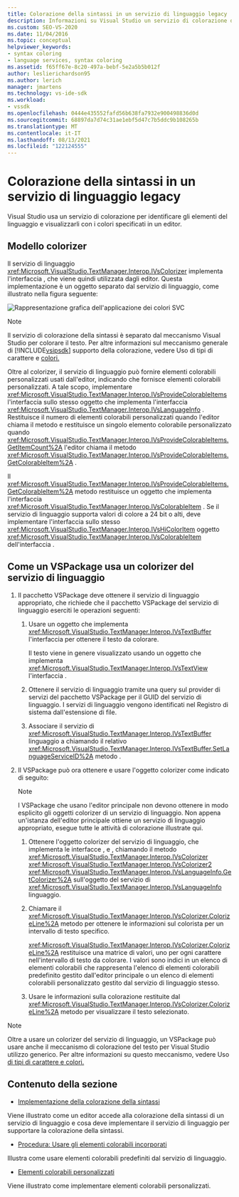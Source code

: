 ```yaml
---
title: Colorazione della sintassi in un servizio di linguaggio legacy | Microsoft Docs
description: Informazioni su Visual Studio un servizio di colorazione della sintassi in un servizio di linguaggio legacy per identificare gli elementi del linguaggio e visualizzarli a colori in un editor.
ms.custom: SEO-VS-2020
ms.date: 11/04/2016
ms.topic: conceptual
helpviewer_keywords:
- syntax coloring
- language services, syntax coloring
ms.assetid: f65ff67e-8c20-497a-bebf-5e2a5b5b012f
author: leslierichardson95
ms.author: lerich
manager: jmartens
ms.technology: vs-ide-sdk
ms.workload:
- vssdk
ms.openlocfilehash: 0444e435552fafd56b638fa7932e900498836d0d
ms.sourcegitcommit: 68897da7d74c31ae1ebf5d47c7b5ddc9b108265b
ms.translationtype: MT
ms.contentlocale: it-IT
ms.lasthandoff: 08/13/2021
ms.locfileid: "122124555"
---
```

# <a name="syntax-coloring-in-a-legacy-language-service"></a>Colorazione della sintassi in un servizio di linguaggio legacy

Visual Studio usa un servizio di colorazione per identificare gli elementi del linguaggio e visualizzarli con i colori specificati in un editor.

## <a name="colorizer-model"></a>Modello colorizer
 Il servizio di linguaggio <xref:Microsoft.VisualStudio.TextManager.Interop.IVsColorizer> implementa l'interfaccia , che viene quindi utilizzata dagli editor. Questa implementazione è un oggetto separato dal servizio di linguaggio, come illustrato nella figura seguente:

 ![Rappresentazione grafica dell'applicazione dei colori SVC](../../extensibility/internals/media/figlgsvccolorizer.gif)

> [!NOTE]
> Il servizio di colorazione della sintassi è separato dal meccanismo Visual Studio per colorare il testo. Per altre informazioni sul meccanismo generale di [!INCLUDE[vsipsdk](../../extensibility/includes/vsipsdk_md.md)] supporto della colorazione, vedere Uso di tipi di carattere e [colori.](/previous-versions/visualstudio/visual-studio-2015/extensibility/using-fonts-and-colors?preserve-view=true&view=vs-2015)

 Oltre al colorizer, il servizio di linguaggio può fornire elementi colorabili personalizzati usati dall'editor, indicando che fornisce elementi colorabili personalizzati. A tale scopo, implementare <xref:Microsoft.VisualStudio.TextManager.Interop.IVsProvideColorableItems> l'interfaccia sullo stesso oggetto che implementa l'interfaccia <xref:Microsoft.VisualStudio.TextManager.Interop.IVsLanguageInfo> . Restituisce il numero di elementi colorabili personalizzati quando l'editor chiama il metodo e restituisce un singolo elemento colorabile personalizzato quando <xref:Microsoft.VisualStudio.TextManager.Interop.IVsProvideColorableItems.GetItemCount%2A> l'editor chiama il metodo <xref:Microsoft.VisualStudio.TextManager.Interop.IVsProvideColorableItems.GetColorableItem%2A> .

 Il <xref:Microsoft.VisualStudio.TextManager.Interop.IVsProvideColorableItems.GetColorableItem%2A> metodo restituisce un oggetto che implementa l'interfaccia <xref:Microsoft.VisualStudio.TextManager.Interop.IVsColorableItem> . Se il servizio di linguaggio supporta valori di colore a 24 bit o alti, deve implementare l'interfaccia sullo stesso <xref:Microsoft.VisualStudio.TextManager.Interop.IVsHiColorItem> oggetto <xref:Microsoft.VisualStudio.TextManager.Interop.IVsColorableItem> dell'interfaccia .

## <a name="how-a-vspackage-uses-a-language-service-colorizer"></a>Come un VSPackage usa un colorizer del servizio di linguaggio

1. Il pacchetto VSPackage deve ottenere il servizio di linguaggio appropriato, che richiede che il pacchetto VSPackage del servizio di linguaggio eserciti le operazioni seguenti:

    1. Usare un oggetto che implementa <xref:Microsoft.VisualStudio.TextManager.Interop.IVsTextBuffer> l'interfaccia per ottenere il testo da colorare.

         Il testo viene in genere visualizzato usando un oggetto che implementa <xref:Microsoft.VisualStudio.TextManager.Interop.IVsTextView> l'interfaccia .

    2. Ottenere il servizio di linguaggio tramite una query sul provider di servizi del pacchetto VSPackage per il GUID del servizio di linguaggio. I servizi di linguaggio vengono identificati nel Registro di sistema dall'estensione di file.

    3. Associare il servizio di <xref:Microsoft.VisualStudio.TextManager.Interop.IVsTextBuffer> linguaggio a chiamando il relativo <xref:Microsoft.VisualStudio.TextManager.Interop.IVsTextBuffer.SetLanguageServiceID%2A> metodo .

2. Il VSPackage può ora ottenere e usare l'oggetto colorizer come indicato di seguito:

    > [!NOTE]
    > I VSPackage che usano l'editor principale non devono ottenere in modo esplicito gli oggetti colorizer di un servizio di linguaggio. Non appena un'istanza dell'editor principale ottiene un servizio di linguaggio appropriato, esegue tutte le attività di colorazione illustrate qui.

    1. Ottenere l'oggetto colorizer del servizio di linguaggio, che implementa le interfacce , e , chiamando il metodo <xref:Microsoft.VisualStudio.TextManager.Interop.IVsColorizer> <xref:Microsoft.VisualStudio.TextManager.Interop.IVsColorizer2> <xref:Microsoft.VisualStudio.TextManager.Interop.IVsLanguageInfo.GetColorizer%2A> sull'oggetto del servizio di <xref:Microsoft.VisualStudio.TextManager.Interop.IVsLanguageInfo> linguaggio.

    2. Chiamare il <xref:Microsoft.VisualStudio.TextManager.Interop.IVsColorizer.ColorizeLine%2A> metodo per ottenere le informazioni sul colorista per un intervallo di testo specifico.

         <xref:Microsoft.VisualStudio.TextManager.Interop.IVsColorizer.ColorizeLine%2A> restituisce una matrice di valori, uno per ogni carattere nell'intervallo di testo da colorare. I valori sono indici in un elenco di elementi colorabili che rappresenta l'elenco di elementi colorabili predefinito gestito dall'editor principale o un elenco di elementi colorabili personalizzato gestito dal servizio di linguaggio stesso.

    3. Usare le informazioni sulla colorazione restituite dal <xref:Microsoft.VisualStudio.TextManager.Interop.IVsColorizer.ColorizeLine%2A> metodo per visualizzare il testo selezionato.

> [!NOTE]
> Oltre a usare un colorizer del servizio di linguaggio, un VSPackage può usare anche il meccanismo di colorazione del testo per Visual Studio utilizzo generico. Per altre informazioni su questo meccanismo, vedere Uso [di tipi di carattere e colori.](/previous-versions/visualstudio/visual-studio-2015/extensibility/using-fonts-and-colors?preserve-view=true&view=vs-2015)

## <a name="in-this-section"></a>Contenuto della sezione
- [Implementazione della colorazione della sintassi](../../extensibility/internals/implementing-syntax-coloring.md)

 Viene illustrato come un editor accede alla colorazione della sintassi di un servizio di linguaggio e cosa deve implementare il servizio di linguaggio per supportare la colorazione della sintassi.

- [Procedura: Usare gli elementi colorabili incorporati](../../extensibility/internals/how-to-use-built-in-colorable-items.md)

 Illustra come usare elementi colorabili predefiniti dal servizio di linguaggio.

- [Elementi colorabili personalizzati](../../extensibility/internals/custom-colorable-items.md)

 Viene illustrato come implementare elementi colorabili personalizzati.
